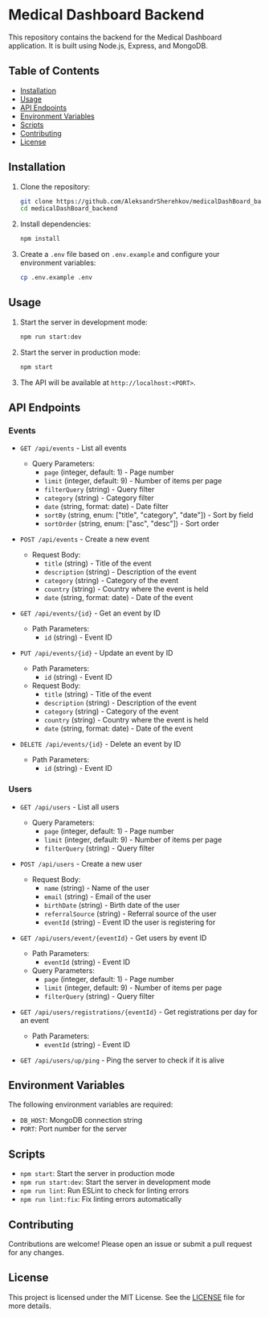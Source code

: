 
# Medical Dashboard Backend

This repository contains the backend for the Medical Dashboard application. It is built using Node.js, Express, and MongoDB.

## Table of Contents
- [Installation](#installation)
- [Usage](#usage)
- [API Endpoints](#api-endpoints)
- [Environment Variables](#environment-variables)
- [Scripts](#scripts)
- [Contributing](#contributing)
- [License](#license)

## Installation

1. Clone the repository:
   ```sh
   git clone https://github.com/AleksandrSherehkov/medicalDashBoard_backend.git
   cd medicalDashBoard_backend
   ```

2. Install dependencies:
   ```sh
   npm install
   ```

3. Create a `.env` file based on `.env.example` and configure your environment variables:
   ```sh
   cp .env.example .env
   ```

## Usage

1. Start the server in development mode:
   ```sh
   npm run start:dev
   ```

2. Start the server in production mode:
   ```sh
   npm start
   ```

3. The API will be available at `http://localhost:<PORT>`.

## API Endpoints

### Events

- `GET /api/events` - List all events
  - Query Parameters:
    - `page` (integer, default: 1) - Page number
    - `limit` (integer, default: 9) - Number of items per page
    - `filterQuery` (string) - Query filter
    - `category` (string) - Category filter
    - `date` (string, format: date) - Date filter
    - `sortBy` (string, enum: ["title", "category", "date"]) - Sort by field
    - `sortOrder` (string, enum: ["asc", "desc"]) - Sort order

- `POST /api/events` - Create a new event
  - Request Body:
    - `title` (string) - Title of the event
    - `description` (string) - Description of the event
    - `category` (string) - Category of the event
    - `country` (string) - Country where the event is held
    - `date` (string, format: date) - Date of the event

- `GET /api/events/{id}` - Get an event by ID
  - Path Parameters:
    - `id` (string) - Event ID

- `PUT /api/events/{id}` - Update an event by ID
  - Path Parameters:
    - `id` (string) - Event ID
  - Request Body:
    - `title` (string) - Title of the event
    - `description` (string) - Description of the event
    - `category` (string) - Category of the event
    - `country` (string) - Country where the event is held
    - `date` (string, format: date) - Date of the event

- `DELETE /api/events/{id}` - Delete an event by ID
  - Path Parameters:
    - `id` (string) - Event ID

### Users

- `GET /api/users` - List all users
  - Query Parameters:
    - `page` (integer, default: 1) - Page number
    - `limit` (integer, default: 9) - Number of items per page
    - `filterQuery` (string) - Query filter

- `POST /api/users` - Create a new user
  - Request Body:
    - `name` (string) - Name of the user
    - `email` (string) - Email of the user
    - `birthDate` (string) - Birth date of the user
    - `referralSource` (string) - Referral source of the user
    - `eventId` (string) - Event ID the user is registering for

- `GET /api/users/event/{eventId}` - Get users by event ID
  - Path Parameters:
    - `eventId` (string) - Event ID
  - Query Parameters:
    - `page` (integer, default: 1) - Page number
    - `limit` (integer, default: 9) - Number of items per page
    - `filterQuery` (string) - Query filter

- `GET /api/users/registrations/{eventId}` - Get registrations per day for an event
  - Path Parameters:
    - `eventId` (string) - Event ID

- `GET /api/users/up/ping` - Ping the server to check if it is alive

## Environment Variables

The following environment variables are required:
- `DB_HOST`: MongoDB connection string
- `PORT`: Port number for the server

## Scripts

- `npm start`: Start the server in production mode
- `npm run start:dev`: Start the server in development mode
- `npm run lint`: Run ESLint to check for linting errors
- `npm run lint:fix`: Fix linting errors automatically

## Contributing

Contributions are welcome! Please open an issue or submit a pull request for any changes.

## License

This project is licensed under the MIT License. See the [LICENSE](LICENSE) file for more details.
